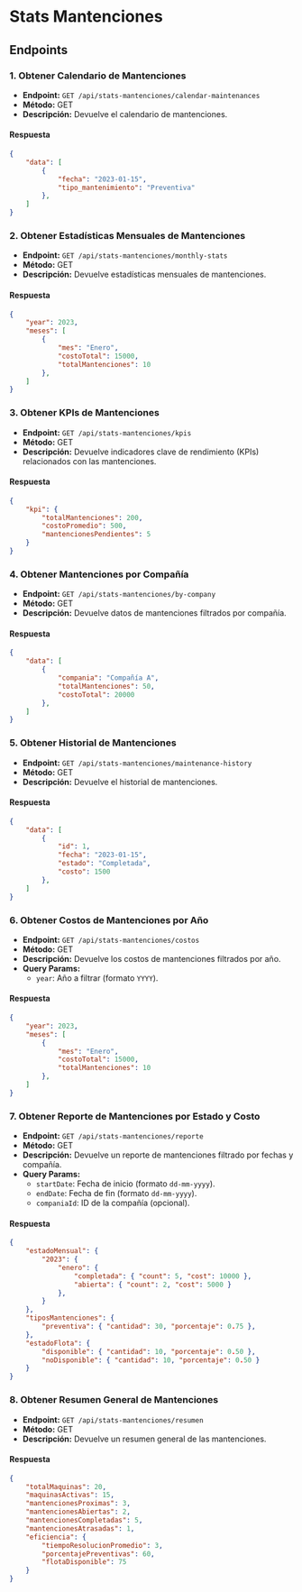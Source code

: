 # Stats Mantenciones

## Endpoints

### 1. Obtener Calendario de Mantenciones
- **Endpoint:** `GET /api/stats-mantenciones/calendar-maintenances`
- **Método:** GET
- **Descripción:** Devuelve el calendario de mantenciones.

#### Respuesta
```json
{
    "data": [
        {
            "fecha": "2023-01-15",
            "tipo_mantenimiento": "Preventiva"
        },
    ]
}
```

### 2. Obtener Estadísticas Mensuales de Mantenciones
- **Endpoint:** `GET /api/stats-mantenciones/monthly-stats`
- **Método:** GET
- **Descripción:** Devuelve estadísticas mensuales de mantenciones.

#### Respuesta
```json
{
    "year": 2023,
    "meses": [
        {
            "mes": "Enero",
            "costoTotal": 15000,
            "totalMantenciones": 10
        },
    ]
}
```

### 3. Obtener KPIs de Mantenciones
- **Endpoint:** `GET /api/stats-mantenciones/kpis`
- **Método:** GET
- **Descripción:** Devuelve indicadores clave de rendimiento (KPIs) relacionados con las mantenciones.

#### Respuesta
```json
{
    "kpi": {
        "totalMantenciones": 200,
        "costoPromedio": 500,
        "mantencionesPendientes": 5
    }
}
```

### 4. Obtener Mantenciones por Compañía
- **Endpoint:** `GET /api/stats-mantenciones/by-company`
- **Método:** GET
- **Descripción:** Devuelve datos de mantenciones filtrados por compañía.

#### Respuesta
```json
{
    "data": [
        {
            "compania": "Compañía A",
            "totalMantenciones": 50,
            "costoTotal": 20000
        },
    ]
}
```

### 5. Obtener Historial de Mantenciones
- **Endpoint:** `GET /api/stats-mantenciones/maintenance-history`
- **Método:** GET
- **Descripción:** Devuelve el historial de mantenciones.

#### Respuesta
```json
{
    "data": [
        {
            "id": 1,
            "fecha": "2023-01-15",
            "estado": "Completada",
            "costo": 1500
        },
    ]
}
```

### 6. Obtener Costos de Mantenciones por Año
- **Endpoint:** `GET /api/stats-mantenciones/costos`
- **Método:** GET
- **Descripción:** Devuelve los costos de mantenciones filtrados por año.
- **Query Params:**
  - `year`: Año a filtrar (formato `YYYY`).

#### Respuesta
```json
{
    "year": 2023,
    "meses": [
        {
            "mes": "Enero",
            "costoTotal": 15000,
            "totalMantenciones": 10
        },
    ]
}
```

### 7. Obtener Reporte de Mantenciones por Estado y Costo
- **Endpoint:** `GET /api/stats-mantenciones/reporte`
- **Método:** GET
- **Descripción:** Devuelve un reporte de mantenciones filtrado por fechas y compañía.
- **Query Params:**
  - `startDate`: Fecha de inicio (formato `dd-mm-yyyy`).
  - `endDate`: Fecha de fin (formato `dd-mm-yyyy`).
  - `companiaId`: ID de la compañía (opcional).

#### Respuesta
```json
{
    "estadoMensual": {
        "2023": {
            "enero": {
                "completada": { "count": 5, "cost": 10000 },
                "abierta": { "count": 2, "cost": 5000 }
            },
        }
    },
    "tiposMantenciones": {
        "preventiva": { "cantidad": 30, "porcentaje": 0.75 },
    },
    "estadoFlota": {
        "disponible": { "cantidad": 10, "porcentaje": 0.50 },
        "noDisponible": { "cantidad": 10, "porcentaje": 0.50 }
    }
}
```

### 8. Obtener Resumen General de Mantenciones
- **Endpoint:** `GET /api/stats-mantenciones/resumen`
- **Método:** GET
- **Descripción:** Devuelve un resumen general de las mantenciones.

#### Respuesta
```json
{
    "totalMaquinas": 20,
    "maquinasActivas": 15,
    "mantencionesProximas": 3,
    "mantencionesAbiertas": 2,
    "mantencionesCompletadas": 5,
    "mantencionesAtrasadas": 1,
    "eficiencia": {
        "tiempoResolucionPromedio": 3,
        "porcentajePreventivas": 60,
        "flotaDisponible": 75
    }
}
```